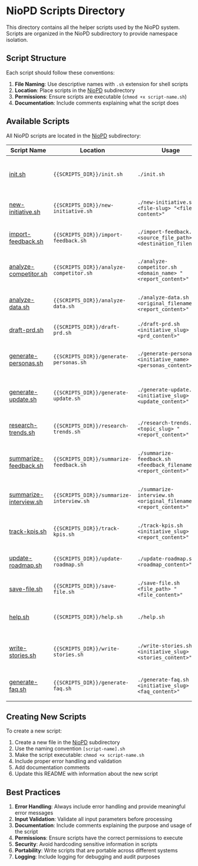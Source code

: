 # NioPD Scripts Directory

This directory contains all the helper scripts used by the NioPD system. Scripts are organized in the NioPD subdirectory to provide namespace isolation.

## Script Structure

Each script should follow these conventions:

1. **File Naming**: Use descriptive names with `.sh` extension for shell scripts
2. **Location**: Place scripts in the [NioPD](niopd/) subdirectory
3. **Permissions**: Ensure scripts are executable (`chmod +x script-name.sh`)
4. **Documentation**: Include comments explaining what the script does

## Available Scripts

All NioPD scripts are located in the [NioPD](niopd/) subdirectory:

| Script Name | Location | Usage | Purpose |
|-------------|----------|-------|---------|
| [init.sh](niopd/init.sh) | `{{SCRIPTS_DIR}}/init.sh` | `./init.sh` | Initializes the NioPD system by creating the necessary directory structure in `niopd-workspace/` |
| [new-initiative.sh](niopd/new-initiative.sh) | `{{SCRIPTS_DIR}}/new-initiative.sh` | `./new-initiative.sh <file-slug> "<file-content>"` | Creates new initiative files in the `niopd-workspace/initiatives/` directory |
| [import-feedback.sh](niopd/import-feedback.sh) | `{{SCRIPTS_DIR}}/import-feedback.sh` | `./import-feedback.sh <source_file_path> <destination_filename>` | Copies files to the `niopd-workspace/sources/` directory |
| [analyze-competitor.sh](niopd/analyze-competitor.sh) | `{{SCRIPTS_DIR}}/analyze-competitor.sh` | `./analyze-competitor.sh <domain_name> "<report_content>"` | Saves competitor analysis reports to the `niopd-workspace/reports/` directory |
| [analyze-data.sh](niopd/analyze-data.sh) | `{{SCRIPTS_DIR}}/analyze-data.sh` | `./analyze-data.sh <original_filename> "<report_content>"` | Saves data analysis reports to the `niopd-workspace/reports/` directory |
| [draft-prd.sh](niopd/draft-prd.sh) | `{{SCRIPTS_DIR}}/draft-prd.sh` | `./draft-prd.sh <initiative_slug> "<prd_content>"` | Saves PRD drafts to the `niopd-workspace/prds/` directory |
| [generate-personas.sh](niopd/generate-personas.sh) | `{{SCRIPTS_DIR}}/generate-personas.sh` | `./generate-personas.sh <initiative_name> "<personas_content>"` | Saves user personas documents to the `niopd-workspace/reports/` directory |
| [generate-update.sh](niopd/generate-update.sh) | `{{SCRIPTS_DIR}}/generate-update.sh` | `./generate-update.sh <initiative_slug> "<update_content>"` | Saves stakeholder update reports to the `niopd-workspace/reports/` directory |
| [research-trends.sh](niopd/research-trends.sh) | `{{SCRIPTS_DIR}}/research-trends.sh` | `./research-trends.sh <topic_slug> "<report_content>"` | Saves market trend reports to the `niopd-workspace/reports/` directory |
| [summarize-feedback.sh](niopd/summarize-feedback.sh) | `{{SCRIPTS_DIR}}/summarize-feedback.sh` | `./summarize-feedback.sh <feedback_filename> "<report_content>"` | Saves feedback summary reports to the `niopd-workspace/reports/` directory |
| [summarize-interview.sh](niopd/summarize-interview.sh) | `{{SCRIPTS_DIR}}/summarize-interview.sh` | `./summarize-interview.sh <original_filename> "<report_content>"` | Saves interview summary reports to the `niopd-workspace/reports/` directory |
| [track-kpis.sh](niopd/track-kpis.sh) | `{{SCRIPTS_DIR}}/track-kpis.sh` | `./track-kpis.sh <initiative_slug> "<report_content>"` | Saves KPI status reports to the `niopd-workspace/reports/` directory |
| [update-roadmap.sh](niopd/update-roadmap.sh) | `{{SCRIPTS_DIR}}/update-roadmap.sh` | `./update-roadmap.sh "<roadmap_content>"` | Saves product roadmaps to the `niopd-workspace/roadmaps/` directory |
| [save-file.sh](niopd/save-file.sh) | `{{SCRIPTS_DIR}}/save-file.sh` | `./save-file.sh <file_path> "<file_content>"` | Generic script to save any content to a specified file path |
| [help.sh](niopd/help.sh) | `{{SCRIPTS_DIR}}/help.sh` | `./help.sh` | Displays help information about the NioPD system and its commands |
| [write-stories.sh](niopd/write-stories.sh) | `{{SCRIPTS_DIR}}/write-stories.sh` | `./write-stories.sh <initiative_slug> "<stories_content>"` | Saves user stories and acceptance criteria to the `niopd-workspace/reports/` directory |
| [generate-faq.sh](niopd/generate-faq.sh) | `{{SCRIPTS_DIR}}/generate-faq.sh` | `./generate-faq.sh <initiative_slug> "<faq_content>"` | Saves FAQ documents to the `niopd-workspace/reports/` directory |

## Creating New Scripts

To create a new script:

1. Create a new file in the [NioPD](niopd/) subdirectory
2. Use the naming convention `[script-name].sh`
3. Make the script executable: `chmod +x script-name.sh`
4. Include proper error handling and validation
5. Add documentation comments
6. Update this README with information about the new script

## Best Practices

1. **Error Handling**: Always include error handling and provide meaningful error messages
2. **Input Validation**: Validate all input parameters before processing
3. **Documentation**: Include comments explaining the purpose and usage of the script
4. **Permissions**: Ensure scripts have the correct permissions to execute
5. **Security**: Avoid hardcoding sensitive information in scripts
6. **Portability**: Write scripts that are portable across different systems
7. **Logging**: Include logging for debugging and audit purposes